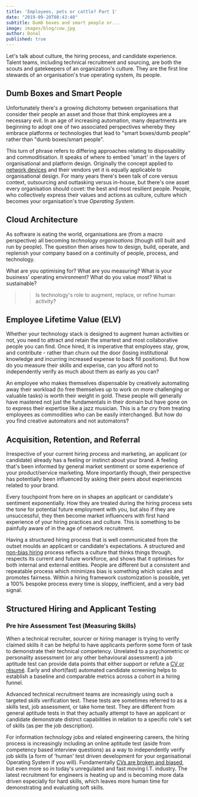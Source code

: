 ```yaml
---
title: 'Employees, pets or cattle? Part 1'
date: "2019-09-20T08:43:40"
subtitle: Dumb boxes and smart people or...
image: images/blog/cow.jpg
author: Donal
published: true
---
```

Let's talk about culture, the hiring process, and candidate experience. Talent teams, including technical recruitment and sourcing, are both the scouts and gatekeepers of an organization's culture. They are the first line stewards of an organisation's true operating system, its people.

## Dumb Boxes and Smart People

Unfortunately there's a growing dichotomy between organisations that consider their people an asset and those that think employees are a necessary evil. In an age of increasing automation, many departments are beginning to adopt one of two associated perspectives whereby they embrace platforms or technologies that lead to "smart boxes/dumb people" rather than "dumb boxes/smart people".

This turn of phrase refers to differing approaches relating to disposability and commoditisation. It speaks of where to embed 'smart' in the layers of organisational and platform design. Originally the concept applied to [network devices](https://pansift.com/blog/the-trouble-with-network-engineers/) and their vendors yet it is equally applicable to organisational design. For many years there's been talk of core versus context, outsourcing and outtasking versus in-house, but there's one asset every organisation should covet: the best and most resilient people. People, who collectively express their values and actions as culture, culture which becomes your organisation's true *Operating System*.

## Cloud Architecture

As software is eating the world, organisations are (from a macro perspective) all becoming *technology organisations* (though still built and run by people). The question then arises how to design, build, operate, and replenish your company based on a continuity of people, process, and technology. 

What are you optimising for? What are you measuring? What is your business' operating environment? What do you value most? What is sustainable?

> > Is technology's role to augment, replace, or refine human activity?

## Employee Lifetime Value (ELV)

Whether your technology stack is designed to augment human activities or not, you need to attract and retain the smartest and most collaborative people you can find. Once hired, it is imperative that employees stay, grow, and contribute - rather than churn out the door (losing institutional knowledge and incurring increased expense to back fill positions). But how do you measure their skills and experise, can you afford not to independently verify as much about them as early as you can?

An employee who makes themselves dispensable by creatively automating away their workload (to free themselves up to work on more challenging or valuable tasks) is worth their weight in gold. These people will generally have mastered not just the fundamentals in their domain but have gone on to express their expertise like a jazz musician. This is a far cry from treating employees as commodities who can be easily interchanged. But how do you find creative automators and not automatons?

## Acquisition, Retention, and Referral

Irrespective of your current hiring process and marketing, an applicant (or candidate) already has a feeling or instinct about your brand. A feeling that's been informed by general market sentiment or some experience of your product/service marketing. More importantly though, their perspective has potentially been influenced by asking their peers about experiences related to your brand. 

Every touchpoint from here on in shapes an applicant or candidate's sentiment exponentially. How they are treated during the hiring process sets the tone for potential future employment with you, but also if they are unsuccessful, they then become market influencers with first hand experience of your hiring practices and culture. This is something to be painfully aware of in the age of network recruitment.

Having a structured hiring process that is well communicated from the outset moulds an applicant or candidate's expectations. A structured and [non-bias hiring](https://pansift.com/blog/overcoming-survivor-bias-when-hiring/) process reflects a culture that thinks things through, respects its current and future workforce, and shows that it optimises for both internal and external entities. People are different but a consistent and repeatable process which minimizes bias is something which scales and promotes fairness. Within a hiring framework customization is possible, yet a 100% bespoke process every time is sloppy, inefficient, and a very bad signal.

## Structured Hiring and Applicant Testing

### Pre hire Assessment Test (Measuring Skills)
When a technical recruiter, sourcer or hiring manager is trying to verify claimed skills it can be helpful to have applicants perform some form of task to demonstrate their technical competency. Unrelated to a psychometric or personality assessment (or any other behavioural assessment) a job aptitude test can provide data points that either support or refute a [CV or résumé](https://pansift.com/blog/how-to-seo-hack-your-cv/). Early and short(fast) automated candidate screening helps to establish a baseline and comparable metrics across a cohort in a hiring funnel. 

Advanced technical recruitment teams are increasingly using such a targeted *skills* verification test. These tests are sometimes referred to as a skills test, job assessment, or take home test. They are different from general aptitude tests in that they actually attempt to have an applicant or candidate demonstrate distinct capabilities in relation to a specific role's set of skills (as per the job description).

For information technology jobs and related engineering careers, the hiring process is increasingly including an online aptitude test (aside from competency based interview questions) as a way to independently verify job skills (a form of 'human' test driven development for your organisational Operating System if you will). Fundamentally [CVs are broken and biased](https://pansift.com/blog/why-cvs-and-resumes-are-broken/), but even more so in today's unregulated and fast moving I.T. industry. The latest recruitment for engineers is heating up and is becoming more data driven especially for hard skills, which leaves more human time for demonstrating and evaluating soft skills.
